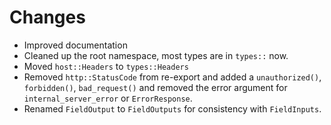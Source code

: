 # Changes

- Improved documentation
- Cleaned up the root namespace, most types are in `types::` now.
- Moved `host::Headers` to `types::Headers`
- Removed `http::StatusCode` from re-export and added a `unauthorized()`, `forbidden()`, `bad_request()`
  and removed the error argument for `internal_server_error` or `ErrorResponse`.
- Renamed `FieldOutput` to `FieldOutputs` for consistency with `FieldInputs`.
